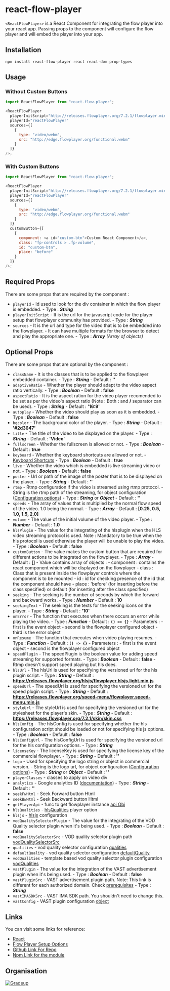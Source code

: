 # react-flow-player

`<ReactFlowPlayer>` is a React Component for integrating the flow player into your react app. Passing props to the component will configure the flow player and will embed the player into your app.

## Installation

```shell
npm install react-flow-player react react-dom prop-types
```

## Usage

### Without Custom Buttons

```javascript
import ReactFlowPlayer from "react-flow-player";

<ReactFlowPlayer
  playerInitScript="http://releases.flowplayer.org/7.2.1/flowplayer.min.js"
  playerId="reactFlowPlayer"
  sources={[
    {
      type: "video/webm",
      src: "http://edge.flowplayer.org/functional.webm"
    }
  ]}
/>;
```

### With Custom Buttons

```javascript
import ReactFlowPlayer from "react-flow-player";

<ReactFlowPlayer
  playerInitScript="http://releases.flowplayer.org/7.2.1/flowplayer.min.js"
  playerId="reactFlowPlayer"
  sources={[
    {
      type: "video/webm",
      src: "http://edge.flowplayer.org/functional.webm"
    }
  ]}
  customButton={[
    {
      component: <a id="custom-btn">Custom React Component</a>,
      class: "fp-controls > .fp-volume",
      id: "custom-btn",
      place: "before"
    }
  ]}
/>;
```

## Required Props

There are some props that are required by the component :

- `playerId` - Id used to look for the div container in which the flow player is embedded. - Type : **_String_**
- `playerInitScript` - It is the url for the javascript code for the player setup that flowplayer community has provided. - Type : **_String_**
- `sources` - It is the url and type for the video that is to be embedded into the flowplayer. - It can have multiple formats for the browser to detect and play the appropriate one. - Type : **_Array_** _(Array of objects)_

## Optional Props

There are some props that are optional by the component :

- `className` - It is the classes that is to be applied to the flowplayer embedded container. - Type : **_String_** - Default : **''**
- `adaptiveRatio` - Whether the player should adapt to the video aspect ratio vertically. - Type : **_Boolean_** - Default : **false**
- `aspectRatio` - It is the aspect ration for the video player recomended to be set as per the video's aspect ratio (Note : Both **:** and **/** separator can be used). - Type : **_String_** - Default : **'16:9'**
- `autoplay` - Whether the video should play as soon as it is embedded. - Type : **_Boolean_** - Default : **false**
- `bgcolor` - The background color of the player. - Type : **_String_** - Default : **'#2d3647'**
- `title` - The title of the video to be displayed on the player. - Type : **_String_** - Default : **'Video'**
- `fullscreen` - Whether the fullscreen is allowed or not. - Type : **_Boolean_** - Default : **true**
- `keyboard` - Whether the keyboard shortcuts are allowed or not. - [Keyboard Shortcuts](https://flowplayer.com/docs/player/setup#keyboard) - Type : **_Boolean_** - Default : **true**
- `live` - Whether the video which is embedded is live streaming video or not. - Type : **_Boolean_** - Default : **false**
- `poster` - Url or path of the image of the poster that is to be displayed on the player. - Type : **_String_** - Default : **''**
- `rtmp` - Rtmp configuration if the video is streamed using rtmp protocol. - String is the rtmp path of the streaming, for object configuration ([Configuration options](https://flowplayer.com/docs/player/setup#rtmp-options)) - Type : **_String_** or **_Object_** - Default : **''**
- `speeds` - The array of values that is multiplied by the normal flow speed of the video. 1.0 being the normal. - Type : **_Array_** - Default : **[0.25, 0.5, 1.0, 1.5, 2.0]**
- `volume` - The value of the initial volume of the video player. - Type : **_Number_** - Default : **1.0**
- `hlsPlugin` - The value for the integrating of the hlsplugin when the HLS video streaming protocol is used. Note : Mandatory to be true when the hls protocol is used otherwise the player will be unable to play the video. - Type : **_Boolean_** - Default : **false**
- `customButton` - The value makes the custom button that are required for different actions to be integrated on the flowplayer. - Type : **_Array_** - Default : **[]** - Value contains array of objects : - component : contains the react component which will be displayed on the flowplayer - class : Class that is present inside the flowplayer controls where the component is to be mounted - id : id for checking presence of the id that the component should have - place : 'before' (for inserting before the class specified) or default (for inserting after the class specified)
- `seeking` - The seeking is the number of seconds by which the forward and backward works. - Type : **_Number_** - Default : **10**
- `seekingText` - The seeking is the texts for the seeking icons on the player. - Type : **_String_** - Default : **'10'**
- `onError` - The function that executes when there occurs an error while playing the video. - Type : **_Function_** - Default : **`() => {}`** - Parameters : - first is the event object - second is the flowplayer configured object - third is the error object
- `onResume` - The function that executes when video playing resumes. - Type : **_Function_** - Default : **`() => {}`** - Parameters : - first is the event object - second is the flowplayer configured object
- `speedPlugin` - The speedPlugin is the boolean value for adding speed streaming for supported formats. - Type : **_Boolean_** - Default : **false** - Rtmp doesn't support speed playing but hls does.
- `hlsUrl` - The hlsUrl is used for specifying the versioned url for the hls plugin script. - Type : **_String_** - Default : **https://releases.flowplayer.org/hlsjs/flowplayer.hlsjs.light.min.js**
- `speedUrl` - The speedUrl is used for specifying the versioned url for the speed plugin script. - Type : **_String_** - Default : **https://releases.flowplayer.org/speed-menu/flowplayer.speed-menu.min.js**
- `styleUrl` - The styleUrl is used for specifying the versioned url for the stylesheet for the player's skin. - Type : **_String_** - Default : **https://releases.flowplayer.org/7.2.1/skin/skin.css**
- `hlsConfig` - The hlsConfig is used for specifying whether the hls configuration script should be loaded or not for specifying hls js options. - Type : **_Boolean_** - Default : **false**
- `hlsConfigUrl` - The hlsConfigUrl is used for specifying the versioned url for the hls configuration options. - Type : **_String_**
- `licenseKey` - The licenseKey is used for specifying the license key of the commercial flowplayer. - Type : **_String_** - Default : **''**
- `logo` - Used for specifying the logo string or object in commercial version. - String is the logo url, for object configuration ([Configuration options](https://flowplayer.com/docs/player/setup#logo-options)) - Type : **_String_** or **_Object_** - Default : **''**
- `playerClasses` - classes to apply on video div
- `analytics` - Google analytics ID ([documentation](https://flowplayer.com/docs/player/analytics)) - Type : **_String_** - Default : **''**
- `seekFwHtml` - Seek Forward button Html
- `seekBwHtml` - Seek Backward button Html
- `getPlayerApi` - func to get flowplayer instance [api Obj](https://flowplayer.com/docs/player/api)
- `hlsQualities` - [hlsQualities](https://flowplayer.com/docs/player/plugins#hlsjs) player option
- `hlsjs` - [hlsjs](https://flowplayer.com/docs/player/setup#hls.js-configuration) configuration
- `vodQualitySelectorPlugin` - The value for the integrating of the VOD Quality selector plugin when it's being used. - Type : **_Boolean_** - Default : **false**
- `vodQualitySelectorSrc` - VOD quality selector plugin path [vodQualitySelectorSrc](https://flowplayer.com/docs/player/plugins.html#vod-quality-selector)
- `qualities` - vod quality selector configuration [qualities](https://flowplayer.com/docs/player/plugins.html#vod-quality-selector-configuration)
- `defaultQuality` - vod quality selector configuration [defaultQuality](https://flowplayer.com/docs/player/plugins.html#vod-quality-selector-configuration)
- `vodQualities` - template based vod quality selector plugin configuration [vodQualities](http://demos.flowplayer.org/scripting/qsel.html)
- `vastPlugin` - The value for the integration of the VAST advertisement plugin when it's being used. - Type : **_Boolean_** - Default : **false**
- `vastPluginSrc` - VAST advertisement plugin path. Note: This link is different for each authorized domain. Check [prerequisites](https://flowplayer.com/docs/player/vast#prerequisites) - Type : **_String_**
- `vastIMASDKSrc` - VAST IMA SDK path. You shouldn't need to change this.
- `vastConfig` - VAST plugin configuration [object](https://flowplayer.com/docs/player/vast#configuration-options)

## Links

You can visit some links for reference:

- [React](https://reactjs.org/)
- [Flow Player Setup Options](https://flowplayer.com/docs/player/setup)
- [Github Link For Repo](https://github.com/gradeup/react-flow-player)
- [Npm Link for the module](https://www.npmjs.com/package/react-flow-player)

## Organisation

[![Gradeup](https://gs-post-images.grdp.co/2017/2/img1486706448140-41-rs-high-webp.png)](https://gradeup.co)
